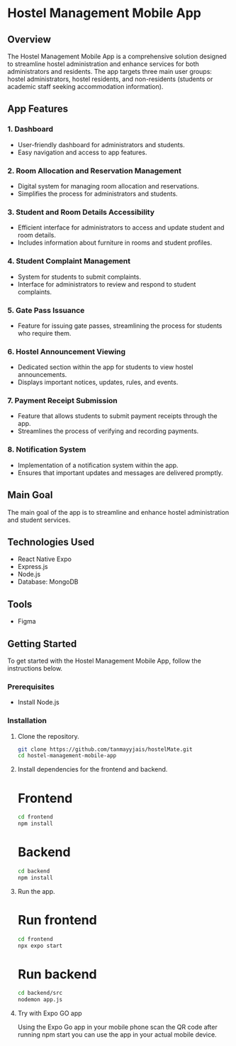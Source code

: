 # Hostel Management Mobile App

## Overview

The Hostel Management Mobile App is a comprehensive solution designed to streamline hostel administration and enhance services for both administrators and residents. The app targets three main user groups: hostel administrators, hostel residents, and non-residents (students or academic staff seeking accommodation information).

## App Features

### 1. Dashboard

-  User-friendly dashboard for administrators and students.
-  Easy navigation and access to app features.

### 2. Room Allocation and Reservation Management

-  Digital system for managing room allocation and reservations.
-  Simplifies the process for administrators and students.

### 3. Student and Room Details Accessibility

-  Efficient interface for administrators to access and update student and room details.
-  Includes information about furniture in rooms and student profiles.

### 4. Student Complaint Management

-  System for students to submit complaints.
-  Interface for administrators to review and respond to student complaints.

### 5. Gate Pass Issuance

-  Feature for issuing gate passes, streamlining the process for students who require them.

### 6. Hostel Announcement Viewing

-  Dedicated section within the app for students to view hostel announcements.
-  Displays important notices, updates, rules, and events.

### 7. Payment Receipt Submission

-  Feature that allows students to submit payment receipts through the app.
-  Streamlines the process of verifying and recording payments.

### 8. Notification System

-  Implementation of a notification system within the app.
-  Ensures that important updates and messages are delivered promptly.

## Main Goal

The main goal of the app is to streamline and enhance hostel administration and student services.

## Technologies Used

-  React Native Expo
-  Express.js
-  Node.js
-  Database: MongoDB

## Tools

-  Figma

## Getting Started

To get started with the Hostel Management Mobile App, follow the instructions below.

### Prerequisites

-  Install Node.js

### Installation

1. Clone the repository.

   ```bash
   git clone https://github.com/tanmayyjais/hostelMate.git
   cd hostel-management-mobile-app
   ```

2. Install dependencies for the frontend and backend.

   # Frontend
   ```bash
   cd frontend
   npm install
   ```

   # Backend
   ```bash
   cd backend
   npm install
   ```

4. Run the app.

   # Run frontend
   ```bash
   cd frontend
   npx expo start
   ```

   # Run backend
   ```bash
   cd backend/src
   nodemon app.js
   ```


6. Try with Expo GO app

   Using the Expo Go app in your mobile phone scan the QR code after running npm start
   you can use the app in your actual mobile device.
